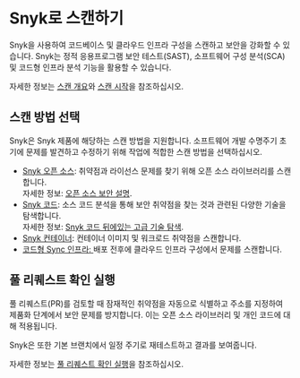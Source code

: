 # Snyk로 스캔하기

Snyk을 사용하여 코드베이스 및 클라우드 인프라 구성을 스캔하고 보안을 강화할 수 있습니다. Snyk는 정적 응용프로그램 보안 테스트(SAST), 소프트웨어 구성 분석(SCA) 및 코드형 인프라 분석 기능을 활용할 수 있습니다.

자세한 정보는 [스캔 개요](scanning-overview.md)와 [스캔 시작](start-scanning.md)을 참조하십시오.

## 스캔 방법 선택

Snyk은 Snyk 제품에 해당하는 스캔 방법을 지원합니다. 소프트웨어 개발 수명주기 초기에 문제를 발견하고 수정하기 위해 작업에 적합한 스캔 방법을 선택하십시오.

* [Snyk 오픈 소스](snyk-open-source/): 취약점과 라이선스 문제를 찾기 위해 오픈 소스 라이브러리를 스캔합니다.\
  자세한 정보: [오픈 소스 보안 설명](https://snyk.io/series/open-source-security/).
* [Snyk 코드](snyk-code/): 소스 코드 분석을 통해 보안 취약점을 찾는 것과 관련된 다양한 기술을 탐색합니다.\
  자세한 정보: [Snyk 코드 뒤에있는 고급 기술 탐색](https://snyk.io/blog/advanced-technologies-behind-snyk-code/).
* [Snyk 컨테이너](snyk-container/): 컨테이너 이미지 및 워크로드 취약점을 스캔합니다.
* [코드형  Sync 인프라: ](snyk-iac/)배포 전후에 클라우드 인프라 구성에서 문제를 스캔합니다.

## 풀 리퀘스트 확인 실행

풀 리퀘스트(PR)를 검토할 때 잠재적인 취약점을 자동으로 식별하고 주소를 지정하여 제품화 단계에서 보안 문제를 방지합니다. 이는 오픈 소스 라이브러리 및 개인 코드에 대해 적용됩니다.

Snyk은 또한 기본 브랜치에서 일정 주기로 재테스트하고 결과를 보여줍니다.

자세한 정보는 [풀 리퀘스트 확인 실행](pull-requests/pull-request-checks/)을 참조하십시오.
